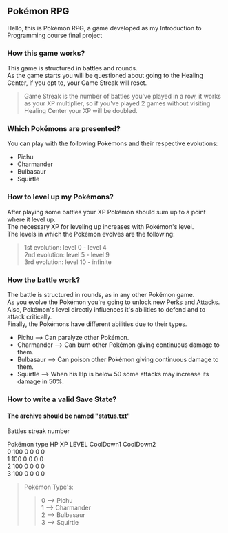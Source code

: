 ## Pokémon RPG 
  
Hello, this is Pokémon RPG, a game developed as my Introduction to Programming course final project  
  
### How this game works? 
  
This game is structured in battles and rounds.  
As the game starts you will be questioned about going to the Healing Center, if you opt to, your Game Streak will reset.  
> Game Streak is the number of battles you've played in a row, it works as your XP multiplier, so if you've played 2 games without visiting Healing Center your XP will be doubled.  
  
### Which Pokémons are presented?  
  
You can play with the following Pokémons and their respective evolutions:  
- Pichu  
- Charmander  
- Bulbasaur  
- Squirtle  
  
### How to level up my Pokémons?  
  
After playing some battles your XP Pokémon should sum up to a point where it level up.  
The necessary XP for leveling up increases with Pokémon's level.    
The levels in which the Pokémon evolves are the following:  
> 1st evolution: level 0 - level 4  
> 2nd evolution: level 5 - level 9  
> 3rd evolution: level 10 - infinite  
  
### How the battle work?  
  
The battle is structured in rounds, as in any other Pokémon game.  
As you evolve the Pokémon you're going to unlock new Perks and Attacks.  
Also, Pokémon's level directly influences it's abilities to defend and to attack critically.  
Finally, the Pokémons have different abilities due to their types.  
- Pichu --> Can paralyze other Pokémon.  
- Charmander --> Can burn other Pokémon giving continuous damage to them.  
- Bulbasaur --> Can poison other Pokémon giving continuous damage to them.  
- Squirtle --> When his Hp is below 50 some attacks may increase its damage in 50%.  
  
### How to write a valid Save State?  
#### The archive should be named "status.txt"  
  
Battles streak number  
  
Pokémon type   HP     XP    LEVEL     CoolDown1       CoolDown2  
  0           100     0       0           0               0  
  1           100     0       0           0               0  
  2           100     0       0           0               0  
  3           100     0       0           0               0  
  
> Pokémon Type's:  
>> 0 --> Pichu  
>> 1 --> Charmander  
>> 2 --> Bulbasaur  
>> 3 --> Squirtle  
 
